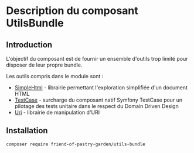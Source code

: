 Description du composant UtilsBundle
==

Introduction
--
L'objectif du composant est de fournir un ensemble d'outils trop limité pour disposer de leur propre bundle.

Les outils compris dans le module sont :
* [SimpleHtml](/docs/simpleHtml.md) - librairie permettant l'exploration simplifiée d'un document HTML
* [TestCase](/docs/testCase.md) - surcharge du composant natif Symfony TestCase pour un pilotage des tests unitaire dans le respect du Domain Driven Design
* [Uri](/docs/uri.md) - librairie de manipulation d'URI

Installation
--

``
composer require friend-of-pastry-garden/utils-bundle
``
